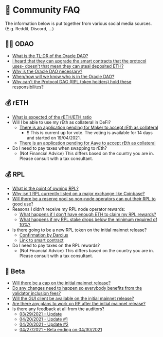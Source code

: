 # :speak_no_evil: Community FAQ

The information below is put together from various social media sources. (E.g. Reddit, Discord, ...)

## :mage_man: ODAO
* [What is the TL;DR of the Oracle DAO?](https://discord.com/channels/405159462932971535/704196071881965589/804156484161896468)
* [I heard that they can upgrade the smart contracts that the protocol uses- doesn't that mean they can steal deposited ETH?](https://discord.com/channels/405159462932971535/704196071881965589/820084833895448607)
* [Why is the Oracle DAO necessary?](https://discord.com/channels/405159462932971535/704196071881965589/812111405263486996)
* [When/how will we know who is in the Oracle DAO?](https://discord.com/channels/405159462932971535/704196071881965589/812110740995178496)
* [Why can't the Protocol DAO (RPL token holders) hold these responsibilites?](https://discord.com/channels/405159462932971535/704196071881965589/812112820350746644)

## :moneybag: rETH

* [What is expected of the rETH/ETH ratio](https://discord.com/channels/405159462932971535/468923220607762485/823816997417517067)
* Will I be able to use my rEth as collateral in DeFi?
  - [There is an application pending for Maker to accept rEth as collateral](https://vote.makerdao.com/polling/QmV4YgXs?network=mainnet#poll-detail)
    - :bangbang: This is current up for vote. The voting is available for 14 days and started on 19/04/2021. 
  - [There is an application pending for Aave to accept rEth as collateral](https://governance.aave.com/t/proposal-add-support-for-reth-token/3585)
* Do I need to pay taxes when swapping to rEth?
  - (Not Financial Advice) This differs based on the country you are in. Please consult with a tax consultant.

## :moneybag: RPL
* [What is the point of owning RPL?](https://www.reddit.com/r/ethstaker/comments/mwib11/rocketpool_community_resources/gvkik78?utm_source=share&utm_medium=web2x&context=3)
* [Why isn't RPL currently listed on a major exchange like Coinbase?](https://discord.com/channels/405159462932971535/709960470953590825/834968369895047179)
* [Will there be a reserve pool so non-node operators can put their RPL to good use?](https://discord.com/channels/405159462932971535/704196071881965589/831427079382892554)
* Reasons I didn't receive my RPL node operator rewards:
  - [What happens if I don't have enough ETH to claim my RPL rewards?](https://discord.com/channels/405159462932971535/468923220607762485/823742118262210580)
  - [What happens if my RPL stake drops below the minimum required of 10%?](https://discord.com/channels/405159462932971535/704196071881965589/802796013923336192)
* Is there going to be a new RPL token on the initial mainnet release?
  - [Confirmation by Darcius](https://discord.com/channels/405159462932971535/704196071881965589/805965393846861866)
  - [Link to smart contract](https://discord.com/channels/405159462932971535/709960470953590825/800513269257207868)
* Do I need to pay taxes on the RPL rewards?
  - (Not Financial Advice) This differs based on the country you are in. Please consult with a tax consultant.

## :rocket: Beta

* [Will there be a cap on the initial mainnet release?](https://discord.com/channels/405159462932971535/405164275036848128/817275321010094090)
* [Do any changes need to happen so everybody benefits from the validator inclusion fees?](https://discord.com/channels/405159462932971535/468923220607762485/834701375756566548)
* [Will the GUI client be available on the initial mainnet release?](https://discord.com/channels/405159462932971535/405164275036848128/830036765741547590)
* [Are there any plans to work on RP after the initial mainnet release?](https://discord.com/channels/405159462932971535/704196071881965589/829605393503748166)
* Is there any feedback at all from the auditors?
  - [03/29/2021 - Update](https://discord.com/channels/405159462932971535/704196071881965589/825869840169828372)
  - [04/20/2021 - Update #1](https://discord.com/channels/405159462932971535/405163979141545995/833934887064305684)
  - [04/20/2021 - Update #2](https://discord.com/channels/405159462932971535/405163979141545995/833934895397994537)
  - [04/27/2021 - Beta ending on 04/30/2021](https://discord.com/channels/405159462932971535/405163979141545995/836462590023434250)
